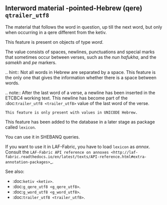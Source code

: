 Interword material -pointed-Hebrew (qere) ``qtrailer_utf8``
-------------------------------------------------------------------------------

The material that follows the word in question, up till the next word, but only when occurring in a qere different from the ketiv.

This feature is present on objects of type *word*.

The value consists of spaces, newlines, punctuations and special marks that sometimes occur between verses, such as the
*nun hafukha*, and the *samekh* and *pe* markers.

.. hint::
    Not all words in Hebrew are separated by a space.
    This feature is the only one that gives the information whether there is a
    space between words.

.. note::
    After the last word of a verse, a newline has been inserted in the ETCBC4 working text.
    This newline has become part of the
    :doc:`trailer_utf8 <trailer_utf8>` value of the last word of the verse.

    This feature is only present with values in UNICODE Hebrew.

This feature has been added to the database in a later stage as package called ``lexicon``.

You can use it in SHEBANQ queries.

If you want to use it in LAF-Fabric, you have to load ``lexicon`` as *annox*.
Consult the `LAF-Fabric API reference on annoxes <http://laf-fabric.readthedocs.io/en/latest/texts/API-reference.html#extra-annotation-packages>`_.

See also:

* :doc:`ketiv <ketiv>`. 
* :doc:`g_qere_utf8 <g_qere_utf8>`. 
* :doc:`g_word_utf8 <g_word_utf8>`. 
* :doc:`trailer_utf8 <trailer_utf8>`. 
